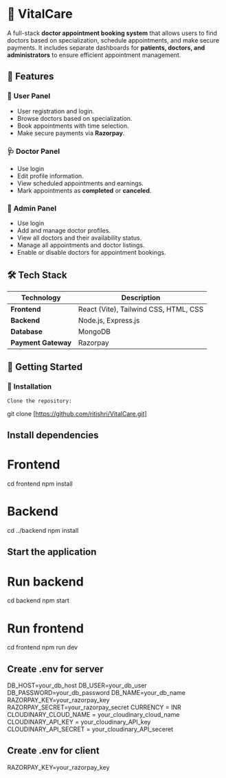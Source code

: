 # 🏥 VitalCare

A full-stack **doctor appointment booking system** that allows users to find doctors based on specialization, schedule appointments, and make secure payments. It includes separate dashboards for **patients, doctors, and administrators** to ensure efficient appointment management.

## 📌 Features

### 👤 **User Panel**
- User registration and login.
- Browse doctors based on specialization.
- Book appointments with time selection.
- Make secure payments via **Razorpay**.

### 🩺 **Doctor Panel**
- Use login
- Edit profile information.
- View scheduled appointments and earnings.
- Mark appointments as **completed** or **canceled**.

### 🔧 **Admin Panel**
- Use login
- Add and manage doctor profiles.
- View all doctors and their availability status.
- Manage all appointments and doctor listings.
- Enable or disable doctors for appointment bookings.

## 🛠 Tech Stack

| Technology | Description |
|------------|------------|
| **Frontend** | React (Vite), Tailwind CSS, HTML, CSS |
| **Backend** | Node.js, Express.js |
| **Database** | MongoDB |
| **Payment Gateway** | Razorpay |

## 🚀 Getting Started

### 🔹 **Installation**
    Clone the repository:
   git clone [https://github.com/ritishri/VitalCare.git]

## Install dependencies
# Frontend
cd frontend
npm install

# Backend
cd ../backend
npm install

## Start the application
# Run backend
cd backend
npm start

# Run frontend
cd frontend
npm run dev

## Create .env for server
DB_HOST=your_db_host
DB_USER=your_db_user
DB_PASSWORD=your_db_password
DB_NAME=your_db_name
RAZORPAY_KEY=your_razorpay_key
RAZORPAY_SECRET=your_razorpay_secret
CURRENCY = INR
CLOUDINARY_CLOUD_NAME = your_cloudinary_cloud_name
CLOUDINARY_API_KEY = your_cloudinary_API_key
CLOUDINARY_API_SECRET = your_cloudinary_API_seceret 

## Create .env for client
RAZORPAY_KEY=your_razorpay_key
